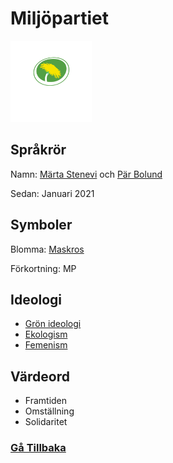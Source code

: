 # Miljöpartiet
<img src="img/MP_logo_centrerad_vit_RGB.png" width="130" height="130">

## Språkrör
Namn: [Märta Stenevi](https://sv.wikipedia.org/wiki/M%C3%A4rta_Stenevi) och [Pär Bolund](https://sv.wikipedia.org/wiki/Per_Bolund)

Sedan: Januari 2021

## Symboler
Blomma: [Maskros](https://sv.wikipedia.org/wiki/Maskrossl%C3%A4ktet)

Förkortning: MP

## Ideologi
- [Grön ideologi](https://sv.wikipedia.org/wiki/Gr%C3%B6n_ideologi)
- [Ekologism](https://sv.wikipedia.org/wiki/Ekologism)
- [Femenism](https://sv.wikipedia.org/wiki/Feminism)

## Värdeord
- Framtiden
- Omställning
- Solidaritet

### [Gå Tillbaka](index)

